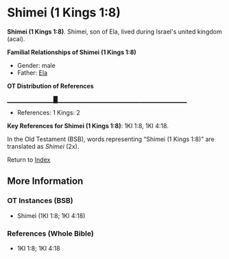# Shimei (1 Kings 1:8)
**Shimei (1 Kings 1:8)**. 
Shimei, son of Ela, lived during Israel's united kingdom (acai). 




**Familial Relationships of Shimei (1 Kings 1:8)**


* Gender: male
* Father: [Ela](Ela.md)


**OT Distribution of References**

▁▁▁▁▁▁▁▁▁▁█▁▁▁▁▁▁▁▁▁▁▁▁▁▁▁▁▁▁▁▁▁▁▁▁▁▁▁▁
* References: 1 Kings: 2



**Key References for Shimei (1 Kings 1:8)**: 
1KI 1:8, 1KI 4:18. 


In the Old Testament (BSB), words representing “Shimei (1 Kings 1:8)” are translated as 
*Shimei* (2x). 




Return to [Index](00-Index.md)

## More Information

### OT Instances (BSB)

* Shimei (1KI 1:8; 1KI 4:18)



### References (Whole Bible)

* 1KI 1:8; 1KI 4:18



